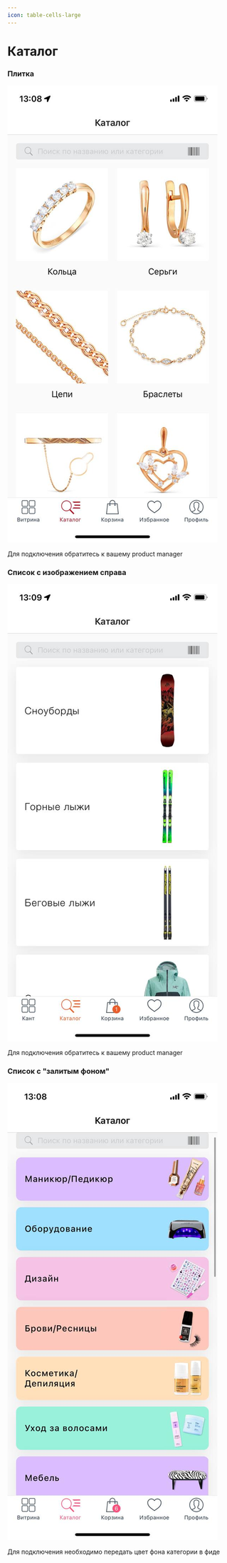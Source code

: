 ```yaml
---
icon: table-cells-large
---
```


# Каталог

### Плитка

![](<../.gitbook/assets/photo_2022-12-27 13.12.19.jpeg>)

Для подключения обратитесь к вашему product manager

### Список с изображением справа

![](<../.gitbook/assets/photo_2022-12-27 13.11.57.jpeg>)

Для подключения обратитесь к вашему product manager

### Список с "залитым фоном"

![](<../.gitbook/assets/photo_2022-12-27 13.11.53.jpeg>)

Для подключения необходимо передать цвет фона категории в фиде
